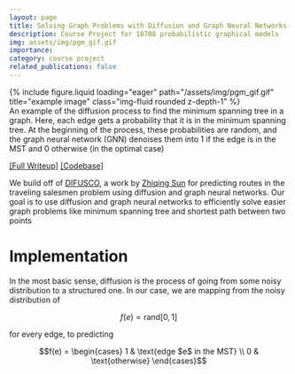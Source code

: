 ```yaml
---
layout: page
title: Solving Graph Problems with Diffusion and Graph Neural Networks 
description: Course Project for 10708 probabilistic graphical models
img: assets/img/pgm_gif.gif
importance: 
category: course project
related_publications: false
---
```


<div class="row">
    <div class="col-sm mt-3 mt-md-0">
        {% include figure.liquid loading="eager" path="/assets/img/pgm_gif.gif" title="example image" class="img-fluid rounded z-depth-1" %}
    </div>
</div>
<div class="caption">
    An example of the diffusion process to find the minimum spanning tree in a graph. Here, each edge gets a probability that it is in the minimum spanning tree. At the beginning of the process, these probabilities are random, and the graph neural network (GNN) denoises them into 1 if the edge is in the MST and 0 otherwise (in the optimal case)
</div>

[[Full Writeup]](/assets/pdf/pgm_final_report.pdf) [[Codebase]](https://github.com/maxwelljones14/DIFUSCO)

We build off of [DIFUSCO](https://proceedings.neurips.cc/paper_files/paper/2023/file/0ba520d93c3df592c83a611961314c98-Paper-Conference.pdf), a work by [Zhiqing Sun](https://www.cs.cmu.edu/~zhiqings/) for predicting routes in the traveling salesmen problem using diffusion and graph neural networks. Our goal is to use diffusion and graph neural networks to efficiently solve easier graph problems like minimum spanning tree and shortest path between two points

# Implementation

In the most basic sense, diffusion is the process of going from some noisy distribution to a structured one. In our case, we are mapping from the noisy distribution of 

$$f(e) = \text{rand}[0, 1]$$

for every edge, to predicting

$$f(e) = \begin{cases} 1 & \text{edge $e$ in the MST} \\ 0 & \text{otherwise} \end{cases}$$